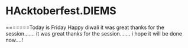 # HAcktoberfest.DIEMS
=======Today is Friday
Happy diwali
it was great thanks for the session.......
it was great thanks for the session.......
i hope it will be done now....!

